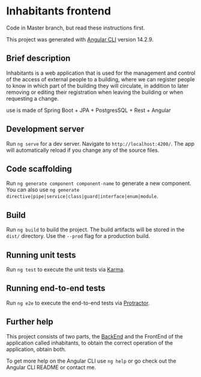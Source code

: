 # Inhabitants frontend

Code in Master branch, but read these instructions first.

This project was generated with [Angular CLI](https://github.com/angular/angular-cli) version 14.2.9.

## Brief description

Inhabitants is a web application that is used for the management and control of the access of external people to a building, where we can register people to know in which part of the building they will circulate, in addition to later removing or editing their registration when leaving the building or when requesting a change.

use is made of Spring Boot + JPA + PostgresSQL + Rest + Angular

## Development server

Run `ng serve` for a dev server. Navigate to `http://localhost:4200/`. The app will automatically reload if you change any of the source files.

## Code scaffolding

Run `ng generate component component-name` to generate a new component. You can also use `ng generate directive|pipe|service|class|guard|interface|enum|module`.

## Build

Run `ng build` to build the project. The build artifacts will be stored in the `dist/` directory. Use the `--prod` flag for a production build.

## Running unit tests

Run `ng test` to execute the unit tests via [Karma](https://karma-runner.github.io/latest/index.html).

## Running end-to-end tests

Run `ng e2e` to execute the end-to-end tests via [Protractor](https://github.com/angular/protractor).

## Further help

This project consists of two parts, the [BackEnd](https://github.com/CristCT/inhabitants_backend) and the FrontEnd of the application called inhabitants, to obtain the correct operation of the application, obtain both.

To get more help on the Angular CLI use `ng help` or go check out the Angular CLI README or contact me.

